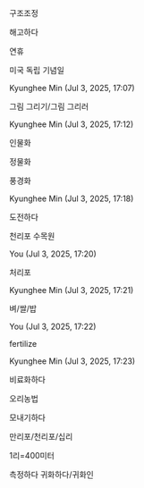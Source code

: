 구조조정

해고하다

연휴

미국 독립 기념일

Kyunghee Min (Jul 3, 2025, 17:07)

그림 그리기/그림 그리러

Kyunghee Min (Jul 3, 2025, 17:12)

인물화

정물화

풍경화

Kyunghee Min (Jul 3, 2025, 17:18)

도전하다

천리포 수목원

You (Jul 3, 2025, 17:20)

처리포

Kyunghee Min (Jul 3, 2025, 17:21)

벼/쌀/밥

You (Jul 3, 2025, 17:22)

fertilize

Kyunghee Min (Jul 3, 2025, 17:23)

비료화하다

오리농법

모내기하다

만리포/천리포/십리

1리=400미터

측정하다
귀화하다/귀화인